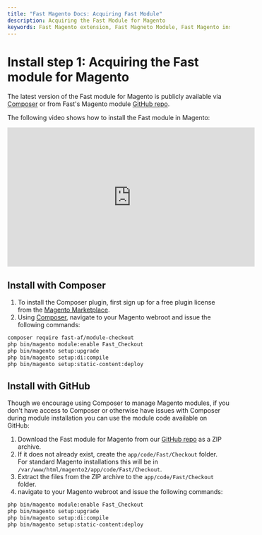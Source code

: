 ```yaml
---
title: "Fast Magento Docs: Acquiring Fast Module"
description: Acquiring the Fast Module for Magento
keywords: Fast Magento extension, Fast Magneto Module, Fast Magento install
---
```


# Install step 1: Acquiring the Fast module for Magento

The latest version of the Fast module for Magento is publicly available via [Composer](https://getcomposer.org/) or from Fast's Magento module [GitHub repo](https://github.com/fast-af/magento2).

The following video shows how to install the Fast module in Magento:

<iframe
width="560"
height="315"
src="https://www.youtube-nocookie.com/embed/1sqQlrXwaQs?start=31&end=53"
title="YouTube video player"
frameborder="0"
allow="accelerometer; autoplay; clipboard-write; encrypted-media; gyroscope; picture-in-picture"
allowfullscreen>
</iframe>

## Install with Composer

1. To install the Composer plugin, first sign up for a free plugin license from the [Magento Marketplace](https://marketplace.magento.com/fast-af-module-checkout.html).
2. Using [Composer](https://getcomposer.org/), navigate to your Magento webroot and issue the following commands:

```bash
composer require fast-af/module-checkout
php bin/magento module:enable Fast_Checkout
php bin/magento setup:upgrade
php bin/magento setup:di:compile
php bin/magento setup:static-content:deploy
```

## Install with GitHub

Though we encourage using Composer to manage Magento modules, if you don't have access to Composer or otherwise have issues with Composer during module installation you can use the module code available on GitHub:

1. Download the Fast module for Magento from our [GitHub repo](https://github.com/fast-af/magento2/archive/refs/heads/master.zip) as a ZIP archive.
2. If it does not already exist, create the `app/code/Fast/Checkout` folder.\
For standard Magento installations this will be in `/var/www/html/magento2/app/code/Fast/Checkout`.
3. Extract the files from the ZIP archive to the `app/code/Fast/Checkout` folder.
4. navigate to your Magento webroot and issue the following commands:

```bash
php bin/magento module:enable Fast_Checkout
php bin/magento setup:upgrade
php bin/magento setup:di:compile
php bin/magento setup:static-content:deploy
```
